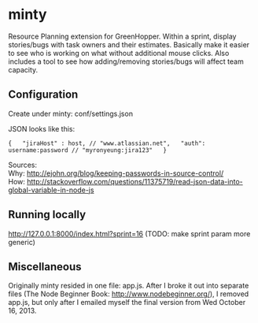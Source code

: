 minty
=====

Resource Planning extension for GreenHopper. Within a sprint, display stories/bugs with task owners and their estimates. Basically make it easier to see who is working on what without additional mouse clicks. Also includes a tool to see how adding/removing stories/bugs will affect team capacity.


Configuration
-------------

Create under minty: conf/settings.json

JSON looks like this:

`{  
    "jiraHost" : host, // "www.atlassian.net",  
    "auth": username:password // "myronyeung:jira123"  
  }`

Sources:  
Why: http://ejohn.org/blog/keeping-passwords-in-source-control/  
How: http://stackoverflow.com/questions/11375719/read-json-data-into-global-variable-in-node-js


Running locally
---------------

http://127.0.0.1:8000/index.html?sprint=16 (TODO: make sprint param more generic)


Miscellaneous
-------------

Originally minty resided in one file: app.js. After I broke it out into separate files (The Node Beginner Book: http://www.nodebeginner.org/), I removed app.js, but only after I emailed myself the final version from Wed October 16, 2013.


